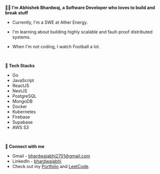 <b>🧑‍💻 I'm Abhishek Bhardwaj, a Software Developer who loves to build and break stuff</b>
  
- Currently, I'm a SWE at Ather Energy.

- I'm learning about building highly scalable and fault-proof distributed systems.
  
- When I'm not coding, I watch Football a lot.

<br/>    

<b>🚀 Tech Stacks</b>

- Go
- JavaScript
- ReactJS
- NextJS
- PostgreSQL
- MongoDB
- Docker
- Kubernetes
- Firebase
- Supabase
- AWS S3
 
<br/>   

<b>👋 Connect with me</b>

- Gmail - <a href="bhardwajabhi2701@gmail.com" target="_blank">bhardwajabhi2701@gmail.com</a>
- LinkedIn - <a href="https://linkedin.com/in/bhardwajabhi" target="_blank">bhardwajabhi</a>
- Check out my <a href="https://abhishekbhardwaj.netlify.app" target="_blank">Portfolio</a> and <a href="https://leetcode.com/bharabhi01/" target="_blank">LeetCode</a>.

<br/>  
